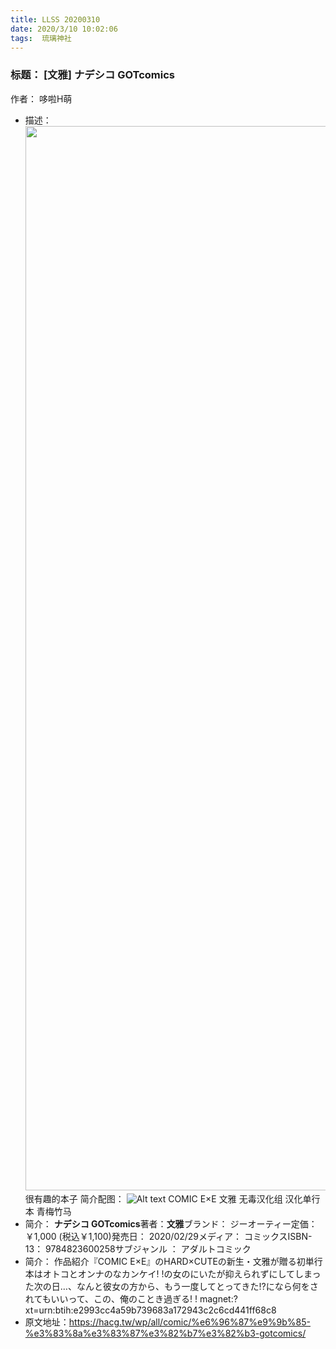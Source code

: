 ```yaml
---
title: LLSS 20200310
date: 2020/3/10 10:02:06
tags:  琉璃神社
---
```

### 标题： [文雅] ナデシコ GOTcomics
作者： 哆啦H萌
* 描述： <img class="aligncenter size-full wp-image-13933" src="https://hacg.tw/wp/wp-content/uploads/2020/03/01-2.jpg" alt="" width="1200" height="1703" srcset="https://hacg.tw/wp/wp-content/uploads/2020/03/01-2.jpg 1200w, https://hacg.tw/wp/wp-content/uploads/2020/03/01-2-211x300.jpg 211w, https://hacg.tw/wp/wp-content/uploads/2020/03/01-2-722x1024.jpg 722w, https://hacg.tw/wp/wp-content/uploads/2020/03/01-2-768x1090.jpg 768w, https://hacg.tw/wp/wp-content/uploads/2020/03/01-2-1082x1536.jpg 1082w" sizes="(max-width: 1200px) 100vw, 1200px" />很有趣的本子
简介配图： 
![Alt text](https://hacg.tw/wp/wp-content/uploads/2020/03/02-3.jpg)
COMIC E×E 文雅 无毒汉化组 汉化单行本 青梅竹马 
* 简介： <strong>ナデシコ GOTcomics</strong>著者：<strong>文雅</strong>ブランド： ジーオーティー定価： ￥1,000 (税込￥1,100)発売日： 2020/02/29メディア： コミックスISBN-13： 9784823600258サブジャンル ： アダルトコミック
* 简介： 作品紹介『COMIC E×E』のHARD×CUTEの新生・文雅が贈る初単行本はオトコとオンナのなカンケイ! !の女のにいたが抑えられずにしてしまった次の日…、なんと彼女の方から、もう一度してとってきた!?になら何をされてもいいって、この、俺のことき過ぎる! !
magnet:?xt=urn:btih:e2993cc4a59b739683a172943c2c6cd441ff68c8
* 原文地址：https://hacg.tw/wp/all/comic/%e6%96%87%e9%9b%85-%e3%83%8a%e3%83%87%e3%82%b7%e3%82%b3-gotcomics/

